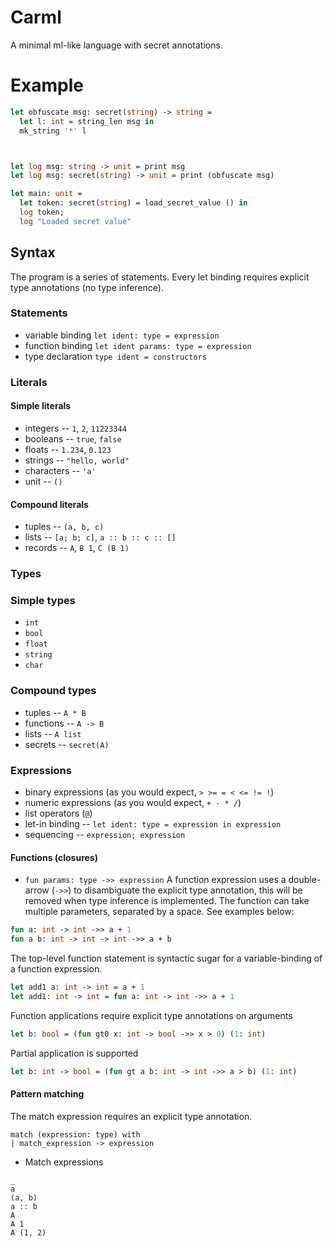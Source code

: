 # Carml
A minimal ml-like language with secret annotations.

# Example
```ml
let obfuscate msg: secret(string) -> string =
  let l: int = string_len msg in
  mk_string '*' l



let log msg: string -> unit = print msg
let log msg: secret(string) -> unit = print (obfuscate msg)

let main: unit =
  let token: secret(string) = load_secret_value () in
  log token;
  log "Loaded secret value"

```

## Syntax
The program is a series of statements. Every let binding requires explicit type annotations (no type inference).

### Statements
* variable binding `let ident: type = expression`
* function binding `let ident params: type = expression`
* type declaration `type ident = constructors`

### Literals

#### Simple literals
* integers -- `1`, `2`, `11223344`
* booleans -- `true`, `false`
* floats -- `1.234`, `0.123`
* strings -- `"hello, world"`
* characters -- `'a'`
* unit -- `()`

#### Compound literals
* tuples -- `(a, b, c)`
* lists -- `[a; b; c]`, `a :: b :: c :: []`
* records -- `A`, `B 1`, `C (B 1)`

### Types

### Simple types
* `int`
* `bool`
* `float`
* `string`
* `char`

### Compound types
* tuples -- `A * B`
* functions -- `A -> B`
* lists -- `A list`
* secrets -- `secret(A)`

### Expressions
* binary expressions (as you would expect, `> >= = < <= != !`)
* numeric expressions (as you would expect, `+ - * /`)
* list operators (`@`)
* let-in binding -- `let ident: type = expression in expression`
* sequencing -- `expression; expression`

#### Functions (closures)
* `fun params: type ->> expression`
A function expression uses a double-arrow (`->>`) to disambiguate the explicit type annotation, this will be removed when type inference is implemented. The function can take multiple parameters, separated by a space. See examples below:
```ml
fun a: int -> int ->> a + 1
fun a b: int -> int -> int ->> a + b
```
The top-level function statement is syntactic sugar for a variable-binding of a function expression.
```ml
let add1 a: int -> int = a + 1
let add1: int -> int = fun a: int -> int ->> a + 1
```
Function applications require explicit type annotations on arguments
```ml
let b: bool = (fun gt0 x: int -> bool ->> x > 0) (1: int)
```
Partial application is supported
```ml
let b: int -> bool = (fun gt a b: int -> int ->> a > b) (1: int)
```

#### Pattern matching
The match expression requires an explicit type annotation.
```
match (expression: type) with
| match_expression -> expression 
```
* Match expressions
```
_
a
(a, b)
a :: b
A
A 1
A (1, 2)
```